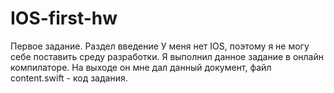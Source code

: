 # IOS-first-hw
Первое задание. Раздел введение
У меня нет IOS, поэтому я не могу себе поставить среду разработки. Я выполнил данное задание в онлайн компилаторе. На выходе он мне дал данный документ, файл content.swift - код задания.
